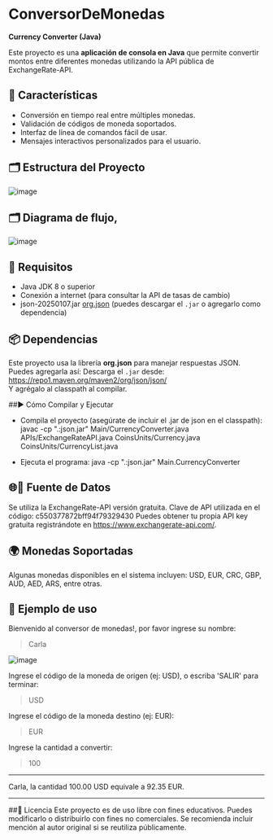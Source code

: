 # ConversorDeMonedas
**Currency Converter (Java)**

Este proyecto es una **aplicación de consola en Java** que permite convertir montos entre diferentes monedas utilizando la API pública de ExchangeRate-API.

## 🧭 Características

- Conversión en tiempo real entre múltiples monedas.
- Validación de códigos de moneda soportados.
- Interfaz de línea de comandos fácil de usar.
- Mensajes interactivos personalizados para el usuario.

## 🗂 Estructura del Proyecto
![image](https://github.com/user-attachments/assets/6bdb58f6-5083-4f1a-af6f-e5075ebbf61d)

## 🗂 Diagrama de flujo,
![image](https://github.com/user-attachments/assets/5f166c00-c6e4-4578-8d53-bd0051573233)

## 🔧 Requisitos
- Java JDK 8 o superior
- Conexión a internet (para consultar la API de tasas de cambio)
- json-20250107.jar [org.json](https://mvnrepository.com/artifact/org.json/json) (puedes descargar el `.jar` o agregarlo como dependencia)

## 📦 Dependencias
Este proyecto usa la librería **org.json** para manejar respuestas JSON. Puedes agregarla así:
Descarga el `.jar` desde: https://repo1.maven.org/maven2/org/json/json/  
Y agrégalo al classpath al compilar.

##▶️ Cómo Compilar y Ejecutar
- Compila el proyecto (asegúrate de incluir el .jar de json en el classpath):
javac -cp ".:json.jar" Main/CurrencyConverter.java APIs/ExchangeRateAPI.java CoinsUnits/Currency.java CoinsUnits/CurrencyList.java

- Ejecuta el programa:
  java -cp ".:json.jar" Main.CurrencyConverter

## 🌐🔑 Fuente de Datos
Se utiliza la ExchangeRate-API versión gratuita.
Clave de API utilizada en el código: c550377872bff94f79329430
     Puedes obtener tu propia API key gratuita registrándote en https://www.exchangerate-api.com/.

## 🌍 Monedas Soportadas
Algunas monedas disponibles en el sistema incluyen: USD, EUR, CRC, GBP, AUD, AED, ARS, entre otras.

## 📸 Ejemplo de uso
Bienvenido al conversor de monedas!, por favor ingrese su nombre:
> Carla

![image](https://github.com/user-attachments/assets/129e7d65-a589-410c-91f5-f05f0c99db86)

Ingrese el código de la moneda de origen (ej: USD), o escriba 'SALIR' para terminar:
> USD

Ingrese el código de la moneda destino (ej: EUR):
> EUR

Ingrese la cantidad a convertir:
> 100

*********************************************************
Carla, la cantidad 100.00 USD equivale a 92.35 EUR.
*********************************************************

##📜 Licencia
Este proyecto es de uso libre con fines educativos.
Puedes modificarlo o distribuirlo con fines no comerciales. Se recomienda incluir mención al autor original si se reutiliza públicamente.
